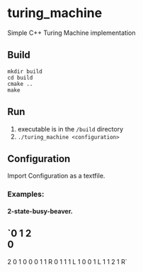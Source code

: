 # turing_machine
Simple C++ Turing Machine implementation

## Build
`mkdir build`  
`cd build`  
`cmake ..`  
`make`

## Run
1. executable is in the `/build` directory
2. `./turing_machine <configuration>`

## Configuration  
Import Configuration as a textfile. 
### Examples:  
#### 2-state-busy-beaver. 

`0 1 2  
0 
-
2 
0 1
0
0 0 1 1 R
0 1 1 1 L
1 0 0 1 L
1 1 2 1 R`


